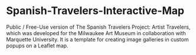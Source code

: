 # Spanish-Travelers-Interactive-Map
Public / Free-Use version of The Spanish Travelers Project: Artist Travelers, which was developed for the Milwaukee Art Museum in collaboration with Marquette University. It is a template for creating image galleries in custom popups on a Leaflet map.
